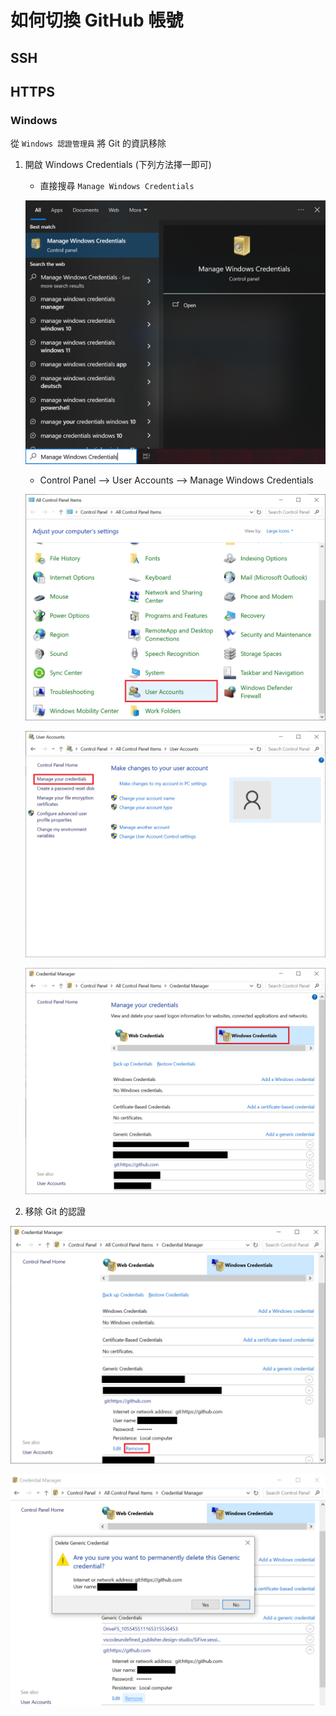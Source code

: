 # 如何切換 GitHub 帳號

## SSH

## HTTPS

### Windows

從 `Windows 認證管理員` 將 Git 的資訊移除

1. 開啟 Windows Credentials (下列方法擇一即可)

    - 直接搜尋 `Manage Windows Credentials`
    
    ![搜尋結果圖](./圖片/圖1.png)
    
    - Control Panel –> User Accounts –> Manage Windows Credentials
    
    ![打開控制台](./圖片/圖2.png)
    
    ![管理認證](./圖片/圖3.png)
    
    ![Windows 認證管理員](./圖片/圖4.png)

2. 移除 Git 的認證

![移除 Git 的認證 1](./圖片/圖5.png)

![移除 Git 的認證 2](./圖片/圖6.png)
